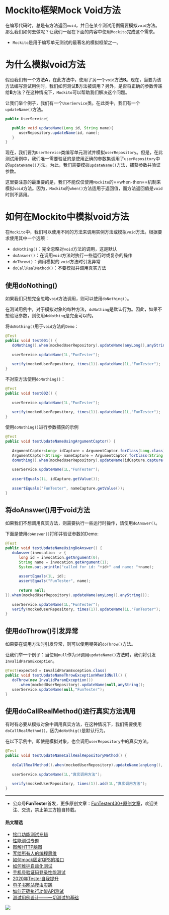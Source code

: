 # Mockito框架Mock Void方法



在编写代码时，总是有方法返回`void`，并且在某个测试用例需要模拟`void`方法。那么我们如何去做呢？让我们一起在下面的内容中使用`Mockito`完成这个需求。

* `Mockito`是用于编写单元测试的最著名的模拟框架之一。

# 为什么模拟void方法

假设我们有一个方法**A**，在此方法中，使用了另一个`void`方法**B**。现在，当要为该方法编写测试用例时，我们如何测试**B**方法被调用？另外，是否将正确的参数传递给**B**方法？在这种情况下，`Mockito`可以帮助我们解决这个问题。

让我们举个例子，我们有一个`UserService`类。在此类中，我们有一个`updateName()`方法。


```Java
public UserService{

   public void updateName(Long id, String name){
      userRepository.updateName(id, name);
   }
}
```

现在，我们要为`UserService`类编写单元测试并模拟`userRepository`。但是，在此测试用例中，我们唯一需要验证的是使用正确的参数集调用了`userRepository`中的`updateName()`方法。为此，我们需要模拟`updateName()`方法，捕获参数并验证参数。

这里要注意的最重要的是，我们不能仅仅使用`Mockito`的==when-then==机制来模拟`void`方法。因为，`Mockito`的`when()`方法适用于返回值，而方法返回值是`void`时则不适用。

# 如何在Mockito中模拟void方法

在`Mockito`中，我们可以使用不同的方法来调用实例方法或模拟`void`方法。根据要求使用其中一个选项：

* `doNothing()`：完全忽略对`void`方法的调用，这是默认
* `doAnswer()`：在调用`void`方法时执行一些运行时或复杂的操作
* `doThrow()`：调用模拟的 `void`方法时引发异常
* `doCallRealMethod()`：不要模拟并调用真实方法

## 使用doNothing()

如果我们只想完全忽略`void`方法调用，则可以使用`doNothing()`。

在测试用例中，对于模拟对象的每种方法，`doNothing`是默认行为。因此，如果不想验证参数，则使用`doNothing`是完全可以的。

将`doNothing()`用于`void`方法的`Demo`：


```Java
@Test
public void test001() {
   doNothing().when(mockedUserRepository).updateName(anyLong(),anyString());
 
   userService.updateName(1L,"FunTester");
     
   verify(mockedUserRepository, times(1)).updateName(1L,"FunTester");
}
```

不对空方法使用`doNothing()`：


```Java
@Test
public void test002() {
 
   userService.updateName(1L,"FunTester");
     
   verify(mockedUserRepository, times(1)).updateName(1L,"FunTester");
}

```

使用`doNothing()`进行参数捕获的示例


```Java
@Test
public void testUpdateNameUsingArgumentCaptor() {
 
   ArgumentCaptor<Long> idCapture = ArgumentCaptor.forClass(Long.class);
   ArgumentCaptor<String> nameCapture = ArgumentCaptor.forClass(String.class);
   doNothing().when(mockedUserRepository).updateName(idCapture.capture(),nameCapture.capture());
  
   userService.updateName(1L,"FunTester");
     
   assertEquals(1L, idCapture.getValue());
   
   assertEquals("FunTester", nameCapture.getValue());
}
```


## 将doAnswer()用于void方法

如果我们不想调用真实方法，则需要执行一些运行时操作，请使用`doAnswer()`。

下面是使用`doAnswer()`打印并验证参数的Demo:


```Java
@Test
public void testUpdateNameUsingDoAnswer() {
   doAnswer(invocation -> {
      long id = invocation.getArgument(0);
      String name = invocation.getArgument(1);
      System.out.println("called for id: "+id+" and name: "+name);
 
      assertEquals(1L, id);
      assertEquals("FunTester", name);
 
      return null;
}).when(mockedUserRepository).updateName(anyLong(),anyString());
 
   userService.updateName(1L,"FunTester");
   verify(mockedUserRepository, times(1)).updateName(1L,"FunTester");
}
```


## 使用doThrow()引发异常


如果要在调用方法时引发异常，则可以使用嘲笑的`doThrow()`方法。

让我们举一个例子：当使用`null`作为`id`调用`updateName()`方法时，我们将引发`InvalidParamException`。


```Java
@Test(expected = InvalidParamException.class)
public void testUpdateNameThrowExceptionWhenIdNull() {
   doThrow(new InvalidParamException())
      .when(mockedUserRepository).updateName(null,anyString();
   userService.updateName(null,"FunTester");
}
```


## 使用doCallRealMethod()进行真实方法调用

有时有必要从模拟对象中调用真实方法，在这种情况下，我们需要使用`doCallRealMethod()`，因为`doNothig()`是默认行为。

在以下示例中，即使是模拟对象，也会调用`userRepository`中的真实方法。



```Java
@Test
public void testUpdateNameCallRealRepositoryMethod() {
 
   doCallRealMethod().when(mockedUserRepository).updateName(anyLong(), anyString());
  
   userService.updateName(1L,"真实调用方法");
  
   verify(mockedUserRepository, times(1)).add(1L,"真实调用方法");
}
```

--- 
* 公众号**FunTester**首发，更多原创文章：[FunTester430+原创文章](https://mp.weixin.qq.com/s/s7ZmCNBYy3j-71JFbtgneg)，欢迎关注、交流，禁止第三方擅自转载。

#### 热文精选

- [接口功能测试专辑](https://mp.weixin.qq.com/mp/appmsgalbum?action=getalbum&album_id=1321895538945638401&__biz=MzU4MTE2NDEyMQ==#wechat_redirect)
- [性能测试专题](https://mp.weixin.qq.com/mp/appmsgalbum?action=getalbum&album_id=1319027448301961218&__biz=MzU4MTE2NDEyMQ==#wechat_redirect)
- [图解HTTP脑图](https://mp.weixin.qq.com/s/100Vm8FVEuXs0x6rDGTipw)
- [写给所有人的编程思维](https://mp.weixin.qq.com/s/Oj33UCnYfbUgzsBzEm2GPQ)
- [如何mock固定QPS的接口](https://mp.weixin.qq.com/s/yogj9Fni0KJkyQuKuDYlbA)
- [如何维护自动化测试](https://mp.weixin.qq.com/s/4eh4AN_MiatMSkoCMtY3UA)
- [手机号验证码登录性能测试](https://mp.weixin.qq.com/s/i-j8fJAdcsJ7v8XPOnPDAw)
- [2020年Tester自我提升](https://mp.weixin.qq.com/s/vuhUp85_6Sbg6ReAN3TTSQ)
- [电子书网站爬虫实践](https://mp.weixin.qq.com/s/KGW0dIS5NTLgxyhSjxDiOw)
- [如何正确执行功能API测试](https://mp.weixin.qq.com/s/aeGx5O_jK_iTD9KUtylWmA)
- [测试用例设计——一切测试的基础](https://mp.weixin.qq.com/s/0_ubnlhp2jk-jxHxJ95E9g)

![](https://mmbiz.qpic.cn/mmbiz_png/13eN86FKXzCcsLRmf6VicSKFPfvMT8p7eg7iaBGgPxmbNxHsBcOic2rcw1TCvS1PTGC6WkRFXA7yoqr2bVlrEQqlA/640?wx_fmt=png&tp=webp&wxfrom=5&wx_lazy=1&wx_co=1)